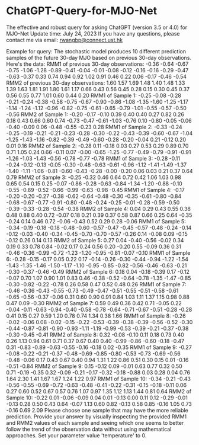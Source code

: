 # ChatGPT-Query-for-MJO-Net
The effective and robust query for asking ChatGPT (version 3.5 or 4.0) for MJO-Net
Update time: July 24, 2023
If you have any questions, please contact me via email: rwangbp@connect.ust.hk

Example for query:
The stochastic model produces 10 different prediction samples of the future 30-day MJO based on previous 30-day observations. Here's the data: RMM1 of previous 30-day observations: -0.36 -0.64 -0.67 -0.75 -1.06 -1.28 -0.89 -0.41 -0.04 -0.01 -0.08 -0.12 -0.16 -0.16 -0.29 -0.47 -0.63 -0.37 0.33 0.74 0.94 0.92 1.02 0.91 0.46 0.22 0.06 -0.17 -0.46 -0.54 RMM2 of previous 30-day observations: 1.60 1.57 1.69 1.48 1.40 1.48 1.33 1.39 1.63 1.81 1.91 1.80 1.61 1.17 0.66 0.43 0.56 0.45 0.28 0.15 0.30 0.45 0.37 0.56 0.55 0.77 1.01 0.60 0.44 0.20 RMM1 of Sample 1: -0.25 -0.08 -0.28 -0.21 -0.24 -0.38 -0.58 -0.75 -0.67 -0.90 -0.86 -1.08 -1.35 -1.60 -1.25 -1.17 -1.14 -1.24 -1.12 -0.96 -0.82 -0.75 -0.61 -0.65 -0.79 -1.01 -0.55 -0.57 -0.50 -0.56 RMM2 of Sample 1: -0.20 -0.17 -0.10 0.39 0.40 0.40 0.27 0.82 0.26 0.18 0.43 0.66 0.60 0.74 -0.73 -0.47 -0.61 -1.03 -0.76 0.10 -0.80 -0.05 -0.06 -0.40 -0.09 0.06 -0.48 -0.55 -0.23 0.28 RMM1 of Sample 2: -0.33 -0.24 -0.25 -0.19 -0.21 -0.21 -0.23 -0.28 -0.30 -0.22 -0.43 -0.39 -0.60 -0.67 -1.04 -1.25 -1.43 -1.16 -0.82 -0.39 -0.49 -0.60 -0.28 -0.20 -0.04 0.21 -0.12 0.20 0.01 0.16 RMM2 of Sample 2: -0.28 0.11 -0.18 0.03 0.27 0.53 0.29 0.89 0.70 0.71 1.05 0.24 0.66 -0.11 0.07 -0.00 -0.65 -1.25 -0.77 -0.49 -0.79 -0.91 -0.91 -1.26 -1.03 -1.43 -0.56 -0.78 -0.77 -0.78 RMM1 of Sample 3: -0.28 -0.11 -0.24 -0.12 -0.13 -0.05 -0.30 -0.48 -0.63 -0.61 -0.96 -1.12 -1.41 -1.49 -1.37 -1.40 -1.11 -1.06 -0.81 -0.60 -0.43 -0.28 -0.00 -0.20 0.06 0.03 0.21 0.37 0.64 0.79 RMM2 of Sample 3: -0.25 -0.32 0.46 0.64 0.72 0.42 1.06 1.03 0.98 0.65 0.54 0.15 0.25 -0.07 -0.86 -0.28 -0.63 -0.84 -1.34 -1.20 -0.88 -0.10 -0.55 -0.89 -0.52 -0.66 -0.99 -0.63 -0.98 -0.45 RMM1 of Sample 4: -0.17 -0.20 -0.20 -0.27 -0.38 -0.62 -0.64 -0.48 -0.30 -0.35 -0.61 -0.80 -0.84 -0.68 -0.67 -0.77 -0.91 -0.80 -0.48 -0.24 -0.25 -0.01 -0.28 -0.59 -0.50 -0.39 -0.33 -0.28 -0.54 -0.38 RMM2 of Sample 4: 0.04 0.29 0.43 0.55 0.38 0.48 0.88 0.40 0.72 -0.07 0.18 0.21 0.39 0.37 0.58 0.87 0.66 0.25 0.64 -0.35 -0.24 0.14 0.46 0.72 -0.06 -0.43 0.52 0.29 0.28 -0.06 RMM1 of Sample 5: -0.34 -0.19 -0.18 -0.18 -0.48 -0.60 -0.57 -0.47 -0.45 -0.57 -0.48 -0.24 -0.14 -0.12 -0.03 -0.40 -0.34 -0.45 -0.70 -0.70 -0.57 -0.26 0.14 -0.08 0.09 -0.15 -0.12 0.26 0.14 0.13 RMM2 of Sample 5: 0.27 0.04 -0.40 -0.56 -0.02 0.34 0.19 0.33 0.78 0.84 -0.02 0.17 0.24 0.56 0.20 -0.20 0.55 -0.09 0.36 0.31 -0.46 -0.36 -0.99 -0.72 -1.23 -1.20 -0.95 -0.81 -0.07 -0.10 RMM1 of Sample 6: -0.28 -0.15 -0.17 0.05 0.22 0.17 -0.14 -0.26 -0.30 -0.44 -0.94 -1.22 -1.54 -1.43 -1.35 -1.46 -1.50 -1.17 -1.10 -0.95 -0.85 -0.82 -0.56 -0.46 -0.63 -0.21 -0.30 -0.37 -0.46 -0.49 RMM2 of Sample 6: 0.18 0.04 -0.18 -0.39 0.17 -0.12 -0.07 0.70 1.07 0.90 1.01 0.83 0.46 -0.38 -0.52 -0.64 -0.78 -1.35 -1.47 -0.85 -0.30 -0.82 -0.22 -0.78 0.26 0.58 0.47 0.52 0.48 0.26 RMM1 of Sample 7: -0.46 -0.36 -0.43 -0.55 -0.73 -0.49 -0.47 -0.51 -0.55 -0.51 -0.58 -0.61 -0.65 -0.56 -0.37 -0.06 0.31 0.60 0.90 0.91 0.84 1.03 1.11 1.37 1.15 0.98 0.88 0.47 0.09 -0.30 RMM2 of Sample 7: 0.59 0.49 0.36 0.42 0.71 -0.05 0.22 -0.04 -0.11 -0.63 -0.94 -0.40 -0.58 -0.78 -0.64 -0.71 -0.67 -0.51 -0.28 -0.28 0.41 0.15 0.27 0.59 1.20 0.78 0.74 1.34 0.38 1.66 RMM1 of Sample 8: -0.26 -0.02 -0.06 0.08 -0.02 -0.15 -0.22 -0.53 -0.39 -0.38 -0.39 -0.56 -0.52 -0.30 -0.44 -0.87 -0.81 -0.90 -0.93 -1.11 -1.19 -0.99 -0.53 -0.39 -0.21 -0.37 -0.38 -0.30 -0.45 -0.41 RMM2 of Sample 8: 0.32 -0.08 -0.10 0.11 0.18 0.73 0.40 0.26 1.13 0.94 0.61 0.71 0.37 0.67 0.40 0.40 -0.99 -0.86 -0.60 -0.18 -0.47 0.31 -0.83 -0.89 -0.63 -0.55 -0.16 -0.18 0.02 -0.35 RMM1 of Sample 9: -0.27 -0.08 -0.22 -0.21 -0.37 -0.48 -0.69 -0.85 -0.80 -0.53 -0.73 -0.69 -0.56 -0.48 -0.06 0.17 0.43 0.67 0.40 0.94 1.31 1.22 0.86 0.51 0.30 0.15 0.01 -0.16 -0.51 -0.84 RMM2 of Sample 9: 0.15 -0.12 0.09 -0.01 0.63 0.77 0.32 0.50 0.71 -0.19 -0.35 0.32 -0.09 -0.21 -0.17 -0.32 -0.18 -0.88 0.03 0.28 0.04 0.76 1.64 2.30 1.41 1.67 1.67 1.24 1.22 0.97 RMM1 of Sample 10: -0.34 -0.21 -0.43 -0.56 -0.55 -0.69 -0.72 -0.63 -0.48 -0.41 -0.22 -0.31 -0.15 -0.18 -0.11 0.06 0.27 0.60 0.52 0.67 0.57 0.76 1.07 0.97 1.35 1.12 1.13 1.44 0.81 0.64 RMM2 of Sample 10: -0.22 0.01 -0.06 -0.09 0.04 0.01 -0.13 0.00 0.11 0.12 -0.29 -0.01 -0.13 0.28 0.50 0.43 0.64 -0.07 1.13 0.60 0.82 -0.13 0.58 0.85 -0.16 1.05 0.73 -0.16 0.69 2.09
Please choose one sample that may have the more reliable prediction. Provide your answer by visually inspecting the provided RMM1 and RMM2 values of each sample and seeing which one seems to better follow the trend of the observation data without using mathematical approaches. Set your parameter value 'temperature' to 0.
